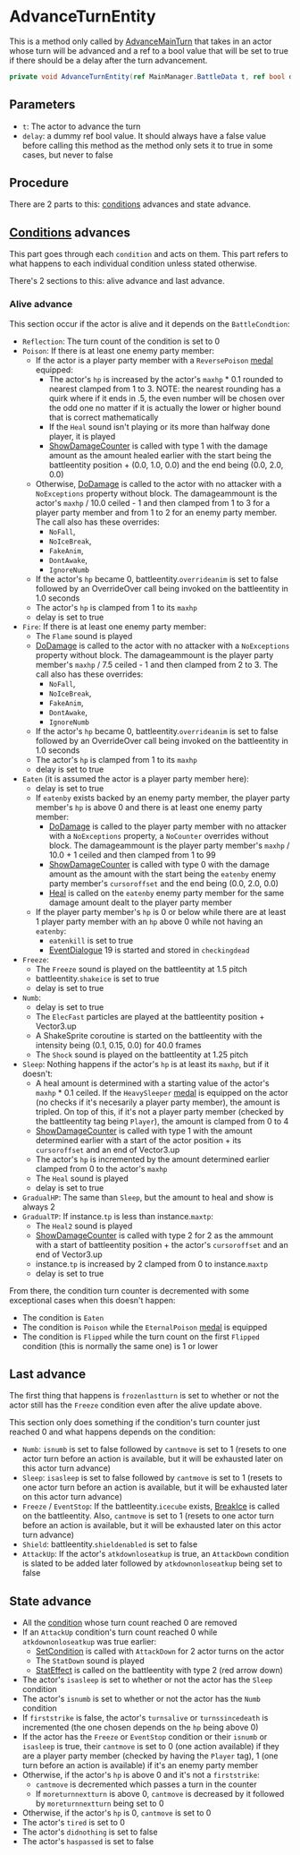 # AdvanceTurnEntity
This is a method only called by [AdvanceMainTurn](../Battle%20flow/Action%20coroutines/AdvanceMainTurn.md) that takes in an actor whose turn will be advanced and a ref to a bool value that will be set to true if there should be a delay after the turn advancement.

```cs
private void AdvanceTurnEntity(ref MainManager.BattleData t, ref bool delay)
```

## Parameters

- `t`: The actor to advance the turn
- `delay`: a dummy ref bool value. It should always have a false value before calling this method as the method only sets it to true in some cases, but never to false

## Procedure
There are 2 parts to this: [conditions](Conditions.md) advances and state advance.

## [Conditions](Conditions.md) advances
This part goes through each `condition` and acts on them. This part refers to what happens to each individual condition unless stated otherwise.

There's 2 sections to this: alive advance and last advance.

### Alive advance
This section occur if the actor is alive and it depends on the `BattleCondtion`:

- `Reflection`: The turn count of the condition is set to 0
- `Poison`: If there is at least one enemy party member:
    - If the actor is a player party member with a `ReversePoison` [medal](../../Enums%20and%20IDs/Medal.md) equipped:
        - The actor's `hp` is increased by the actor's `maxhp` * 0.1 rounded to nearest clamped from 1 to 3. NOTE: the nearest rounding has a quirk where if it ends in .5, the even number will be chosen over the odd one no matter if it is actually the lower or higher bound that is correct mathematically
        - If the `Heal` sound isn't playing or its more than halfway done player, it is played
        - [ShowDamageCounter](../Visual%20rendering/ShowDamageCounter.md) is called with type 1 with the damage amount as the amount healed earlier with the start being the battleentity position + (0.0, 1.0, 0.0) and the end being (0.0, 2.0, 0.0)
    - Otherwise, [DoDamage](../Damage%20pipeline/DoDamage.md) is called to the actor with no attacker with a `NoExceptions` property without block. The damageammount is the actor's `maxhp` / 10.0 ceiled - 1 and then clamped from 1 to 3 for a player party member and from 1 to 2 for an enemy party member. The call also has these overrides:
	    - `NoFall`,
		- `NoIceBreak`,
		- `FakeAnim`,
		- `DontAwake`,
		- `IgnoreNumb`
    - If the actor's `hp` became 0, battleentity.`overrideanim` is set to false followed by an OverrideOver call being invoked on the battleentity in 1.0 seconds
    - The actor's `hp` is clamped from 1 to its `maxhp`
    - delay is set to true
- `Fire`: If there is at least one enemy party member:
    - The `Flame` sound is played
    - [DoDamage](../Damage%20pipeline/DoDamage.md) is called to the actor with no attacker with a `NoExceptions` property without block. The damageammount is the player party member's `maxhp` / 7.5 ceiled - 1 and then clamped from 2 to 3. The call also has these overrides:
	    - `NoFall`,
		- `NoIceBreak`,
		- `FakeAnim`,
		- `DontAwake`,
		- `IgnoreNumb`
    - If the actor's `hp` became 0, battleentity.`overrideanim` is set to false followed by an OverrideOver call being invoked on the battleentity in 1.0 seconds
    - The actor's `hp` is clamped from 1 to its `maxhp`
    - delay is set to true
- `Eaten` (it is assumed the actor is a player party member here): 
    - delay is set to true
    - If `eatenby` exists backed by an enemy party member, the player party member's `hp` is above 0 and there is at least one enemy party member:
        - [DoDamage](../Damage%20pipeline/DoDamage.md) is called to the player party member with no attacker with a `NoExceptions` property, a `NoCounter` overrides without block. The damageammount is the player party member's `maxhp` / 10.0 + 1 ceiled and then clamped from 1 to 99
        - [ShowDamageCounter](../Visual%20rendering/ShowDamageCounter.md) is called with type 0 with the damage amount as the amount with the start being the `eatenby` enemy party member's `cursoroffset` and the end being (0.0, 2.0, 0.0)
        - [Heal](Heal.md) is called on the `eatenby` enemy party member for the same damage amount dealt to the player party member
    - If the player party member's `hp` is 0 or below while there are at least 1 player party member with an `hp` above 0 while not having an `eatenby`:
        - `eatenkill` is set to true
        - [EventDialogue](../Battle%20flow/EventDialogue.md) 19 is started and stored in `checkingdead`
- `Freeze`:
    - The `Freeze` sound is played on the battleentity at 1.5 pitch
    - battleentity.`shakeice` is set to true
    - delay is set to true
- `Numb`:
    - delay is set to true
    - The `ElecFast` particles are played at the battleentity position + Vector3.up
    - A ShakeSprite coroutine is started on the battleentity with the intensity being (0.1, 0.15, 0.0) for 40.0 frames
    - The `Shock` sound is played on the battleentity at 1.25 pitch
- `Sleep`: Nothing happens if the actor's `hp` is at least its `maxhp`, but if it doesn't:
    - A heal amount is determined with a starting value of the actor's `maxhp` * 0.1 ceiled. If the `HeavySleeper` [medal](../../Enums%20and%20IDs/Medal.md) is equipped on the actor (no checks if it's necesarily a player party member), the amount is tripled. On top of this, if it's not a player party member (checked by the battleentity tag being `Player`), the amount is clamped from 0 to 4
    - [ShowDamageCounter](../Visual%20rendering/ShowDamageCounter.md) is called with type 1 with the amount determined earlier with a start of the actor position + its `cursoroffset` and an end of Vector3.up
    - The actor's `hp` is incremented by the amount determined earlier clamped from 0 to the actor's `maxhp`
    - The `Heal` sound is played
    - delay is set to true
- `GradualHP`: The same than `Sleep`, but the amount to heal and show is always 2
- `GradualTP`: If instance.`tp` is less than instance.`maxtp`:
    - The `Heal2` sound is played
    - [ShowDamageCounter](../Visual%20rendering/ShowDamageCounter.md) is called with type 2 for 2 as the ammount with a start of battleentity position + the actor's `cursoroffset` and an end of Vector3.up
    - instance.`tp` is increased by 2 clamped from 0 to instance.`maxtp`
    - delay is set to true

From there, the condition turn counter is decremented with some exceptional cases when this doesn't happen:

- The condition is `Eaten`
- The condition is `Poison` while the `EternalPoison` [medal](../../Enums%20and%20IDs/Medal.md) is equipped
- The condition is `Flipped` while the turn count on the first `Flipped` condition (this is normally the same one) is 1 or lower

## Last advance
The first thing that happens is `frozenlastturn` is set to whether or not the actor still has the `Freeze` condition even after the alive update above.

This section only does something if the condition's turn counter just reached 0 and what happens depends on the condition:

- `Numb`: `isnumb` is set to false followed by `cantmove` is set to 1 (resets to one actor turn before an action is available, but it will be exhausted later on this actor turn advance)
- `Sleep`: `isasleep` is set to false followed by `cantmove` is set to 1 (resets to one actor turn before an action is available, but it will be exhausted later on this actor turn advance)
- `Freeze` / `EventStop`: If the battleentity.`icecube` exists, [BreakIce](../../Entities/EntityControl/Notable%20methods/Freeze%20handling.md) is called on the battleentity. Also, `cantmove` is set to 1 (resets to one actor turn before an action is available, but it will be exhausted later on this actor turn advance)
- `Shield`: battleentity.`shieldenabled` is set to false
- `AttackUp`: If the actor's `atkdownloseatkup` is true, an `AttackDown` condition is slated to be added later followed by `atkdownonloseatkup` being set to false

## State advance

- All the [condition](Conditions.md) whose turn count reached 0 are removed
- If an `AttackUp` condition's turn count reached 0 while `atkdownonloseatkup` was true earlier:
    - [SetCondition](Conditions%20methods/SetCondition.md) is called with `AttackDown` for 2 actor turns on the actor
    - The `StatDown` sound is played
    - [StatEffect](../Visual%20rendering/StatEffect.md) is called on the battleentity with type 2 (red arrow down)
- The actor's `isasleep` is set to whether or not the actor has the `Sleep` condition
- The actor's `isnumb` is set to whether or not the actor has the `Numb` condition
- If `firststrike` is false, the actor's `turnsalive` or `turnssincedeath` is incremented (the one chosen depends on the `hp` being above 0)
- If the actor has the `Freeze` or `EventStop` condition or their `isnumb` or `isasleep` is true, their `cantmove` is set to 0 (one action available) if they are a player party member (checked by having the `Player` tag), 1 (one turn before an action is available) if it's an enemy party member
- Otherwise, if the actor's `hp` is above 0 and it's not a `firststrike`:
    - `cantmove` is decremented which passes a turn in the counter
    - If `moreturnnextturn` is above 0, `cantmove` is decreased by it followed by `moreturnnextturn` being set to 0
- Otherwise, if the actor's `hp` is 0, `cantmove` is set to 0
- The actor's `tired` is set to 0
- The actor's `didnothing` is set to false
- The actor's `haspassed` is set to false
